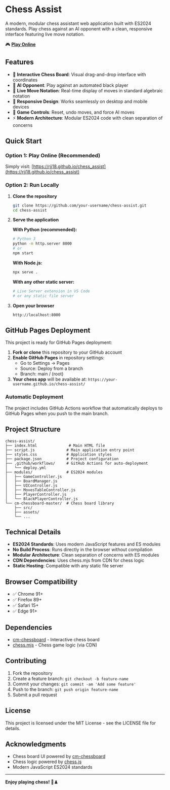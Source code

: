 # Chess Assist

A modern, modular chess assistant web application built with ES2024 standards. Play chess against an AI opponent with a clean, responsive interface featuring live move notation.

🎮 **[Play Online](https://rjj18.github.io/chess_assist)** 

## Features

- 🎯 **Interactive Chess Board**: Visual drag-and-drop interface with coordinates
- 🤖 **AI Opponent**: Play against an automated black player
- 📝 **Live Move Notation**: Real-time display of moves in standard algebraic notation
- 📱 **Responsive Design**: Works seamlessly on desktop and mobile devices
- 🔄 **Game Controls**: Reset, undo moves, and force AI moves
- ⚡ **Modern Architecture**: Modular ES2024 code with clean separation of concerns

## Quick Start

### Option 1: Play Online (Recommended)
Simply visit: [https://rjj18.github.io/chess_assist](https://rjj18.github.io/chess_assist)

### Option 2: Run Locally

1. **Clone the repository**
   ```bash
   git clone https://github.com/your-username/chess-assist.git
   cd chess-assist
   ```

2. **Serve the application**
   
   **With Python (recommended):**
   ```bash
   # Python 3
   python -m http.server 8000
   # or
   npm start
   ```
   
   **With Node.js:**
   ```bash
   npx serve .
   ```
   
   **With any other static server:**
   ```bash
   # Live Server extension in VS Code
   # or any static file server
   ```

3. **Open your browser**
   ```
   http://localhost:8000
   ```

## GitHub Pages Deployment

This project is ready for GitHub Pages deployment:

1. **Fork or clone** this repository to your GitHub account
2. **Enable GitHub Pages** in repository settings:
   - Go to Settings → Pages
   - Source: Deploy from a branch
   - Branch: main / (root)
3. **Your chess app** will be available at: `https://your-username.github.io/chess-assist/`

### Automatic Deployment

The project includes GitHub Actions workflow that automatically deploys to GitHub Pages when you push to the main branch.

## Project Structure

```
chess-assist/
├── index.html              # Main HTML file
├── script.js              # Main application entry point
├── styles.css             # Application styles
├── package.json           # Project configuration
├── .github/workflows/     # GitHub Actions for auto-deployment
│   └── deploy.yml
├── modules/               # ES2024 modules
│   ├── GameController.js
│   ├── BoardManager.js
│   ├── UIController.js
│   ├── MovesTableController.js
│   ├── PlayerController.js
│   └── BlackPlayerController.js
└── cm-chessboard-master/  # Chess board library
    ├── src/
    ├── assets/
    └── ...
```

## Technical Details

- **ES2024 Standards**: Uses modern JavaScript features and ES modules
- **No Build Process**: Runs directly in the browser without compilation
- **Modular Architecture**: Clean separation of concerns with ES modules
- **CDN Dependencies**: Uses chess.mjs from CDN for chess logic
- **Static Hosting**: Compatible with any static file server

## Browser Compatibility

- ✅ Chrome 91+
- ✅ Firefox 89+
- ✅ Safari 15+
- ✅ Edge 91+

## Dependencies

- [cm-chessboard](https://github.com/shaack/cm-chessboard) - Interactive chess board
- [chess.mjs](https://github.com/jhlywa/chess.js) - Chess game logic (via CDN)

## Contributing

1. Fork the repository
2. Create a feature branch: `git checkout -b feature-name`
3. Commit your changes: `git commit -am 'Add some feature'`
4. Push to the branch: `git push origin feature-name`
5. Submit a pull request

## License

This project is licensed under the MIT License - see the LICENSE file for details.

## Acknowledgments

- Chess board UI powered by [cm-chessboard](https://github.com/shaack/cm-chessboard)
- Chess logic powered by [chess.js](https://github.com/jhlywa/chess.js)
- Modern JavaScript ES2024 standards

---

**Enjoy playing chess!** 🎉♟️
